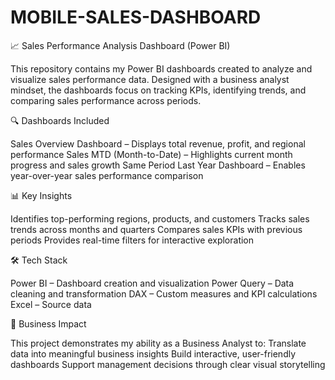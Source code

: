 # MOBILE-SALES-DASHBOARD
📈 Sales Performance Analysis Dashboard (Power BI)

This repository contains my Power BI dashboards created to analyze and visualize sales performance data.
Designed with a business analyst mindset, the dashboards focus on tracking KPIs, identifying trends, and comparing sales performance across periods.

🔍 Dashboards Included

Sales Overview Dashboard – Displays total revenue, profit, and regional performance
Sales MTD (Month-to-Date) – Highlights current month progress and sales growth
Same Period Last Year Dashboard – Enables year-over-year sales performance comparison

📊 Key Insights

Identifies top-performing regions, products, and customers
Tracks sales trends across months and quarters
Compares sales KPIs with previous periods
Provides real-time filters for interactive exploration

🛠️ Tech Stack

Power BI – Dashboard creation and visualization
Power Query – Data cleaning and transformation
DAX – Custom measures and KPI calculations
Excel – Source data

🎯 Business Impact

This project demonstrates my ability as a Business Analyst to:
Translate data into meaningful business insights
Build interactive, user-friendly dashboards
Support management decisions through clear visual storytelling
